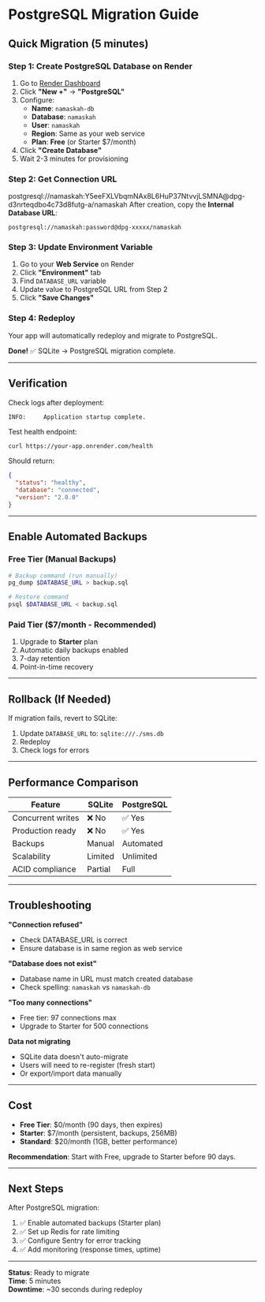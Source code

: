 # PostgreSQL Migration Guide

## Quick Migration (5 minutes)

### Step 1: Create PostgreSQL Database on Render

1. Go to [Render Dashboard](https://dashboard.render.com)
2. Click **"New +"** → **"PostgreSQL"**
3. Configure:
   - **Name**: `namaskah-db`
   - **Database**: `namaskah`
   - **User**: `namaskah`
   - **Region**: Same as your web service
   - **Plan**: **Free** (or Starter $7/month)
4. Click **"Create Database"**
5. Wait 2-3 minutes for provisioning

### Step 2: Get Connection URL
postgresql://namaskah:Y5eeFXLVbqmNAx8L6HuP37NtvvjLSMNA@dpg-d3nrteqdbo4c73d8futg-a/namaskah
After creation, copy the **Internal Database URL**:
```
postgresql://namaskah:password@dpg-xxxxx/namaskah
```

### Step 3: Update Environment Variable

1. Go to your **Web Service** on Render
2. Click **"Environment"** tab
3. Find `DATABASE_URL` variable
4. Update value to PostgreSQL URL from Step 2
5. Click **"Save Changes"**

### Step 4: Redeploy

Your app will automatically redeploy and migrate to PostgreSQL.

**Done!** ✅ SQLite → PostgreSQL migration complete.

---

## Verification

Check logs after deployment:
```
INFO:     Application startup complete.
```

Test health endpoint:
```bash
curl https://your-app.onrender.com/health
```

Should return:
```json
{
  "status": "healthy",
  "database": "connected",
  "version": "2.0.0"
}
```

---

## Enable Automated Backups

### Free Tier (Manual Backups)
```bash
# Backup command (run manually)
pg_dump $DATABASE_URL > backup.sql

# Restore command
psql $DATABASE_URL < backup.sql
```

### Paid Tier ($7/month - Recommended)
1. Upgrade to **Starter** plan
2. Automatic daily backups enabled
3. 7-day retention
4. Point-in-time recovery

---

## Rollback (If Needed)

If migration fails, revert to SQLite:

1. Update `DATABASE_URL` to: `sqlite:///./sms.db`
2. Redeploy
3. Check logs for errors

---

## Performance Comparison

| Feature | SQLite | PostgreSQL |
|---------|--------|------------|
| Concurrent writes | ❌ No | ✅ Yes |
| Production ready | ❌ No | ✅ Yes |
| Backups | Manual | Automated |
| Scalability | Limited | Unlimited |
| ACID compliance | Partial | Full |

---

## Troubleshooting

**"Connection refused"**
- Check DATABASE_URL is correct
- Ensure database is in same region as web service

**"Database does not exist"**
- Database name in URL must match created database
- Check spelling: `namaskah` vs `namaskah-db`

**"Too many connections"**
- Free tier: 97 connections max
- Upgrade to Starter for 500 connections

**Data not migrating**
- SQLite data doesn't auto-migrate
- Users will need to re-register (fresh start)
- Or export/import data manually

---

## Cost

- **Free Tier**: $0/month (90 days, then expires)
- **Starter**: $7/month (persistent, backups, 256MB)
- **Standard**: $20/month (1GB, better performance)

**Recommendation**: Start with Free, upgrade to Starter before 90 days.

---

## Next Steps

After PostgreSQL migration:

1. ✅ Enable automated backups (Starter plan)
2. ✅ Set up Redis for rate limiting
3. ✅ Configure Sentry for error tracking
4. ✅ Add monitoring (response times, uptime)

---

**Status**: Ready to migrate  
**Time**: 5 minutes  
**Downtime**: ~30 seconds during redeploy
